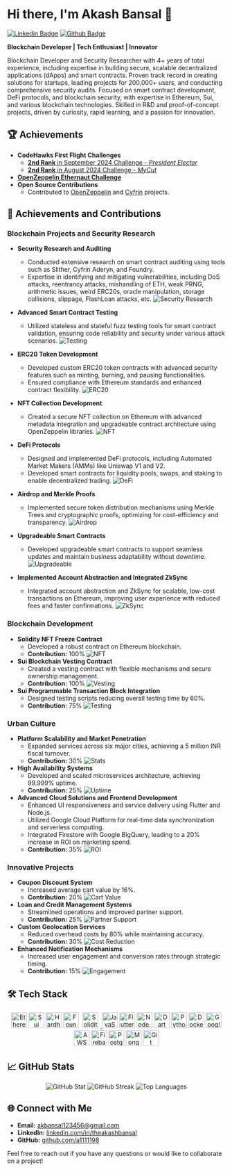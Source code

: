 # Hi there, I'm Akash Bansal 👋
[![Linkedin Badge](https://img.shields.io/badge/-theakashbansal-blue?style=flat-square&logo=Linkedin&logoColor=white&link=https://www.linkedin.com/in/theakashbansal/)](https://www.linkedin.com/in/theakashbansal/)
[![Github Badge](https://img.shields.io/badge/-a1111198-000?style=flat-square&logo=Github&logoColor=white&link=https://github.com/a1111198)](https://github.com/a1111198)

**Blockchain Developer | Tech Enthusiast | Innovator**

Blockchain Developer and Security Researcher with 4+ years of total experience, including expertise in building secure, scalable decentralized applications (dApps) and smart contracts. Proven track record in creating solutions for startups, leading projects for 200,000+ users, and conducting comprehensive security audits. Focused on smart contract development, DeFi protocols, and blockchain security, with expertise in Ethereum, Sui, and various blockchain technologies. Skilled in R&D and proof-of-concept projects, driven by curiosity, rapid learning, and a passion for innovation.

## 🏆 Achievements

- **CodeHawks First Flight Challenges**
  - [**2nd Rank** in September 2024 Challenge - *President Elector*](https://codehawks.cyfrin.io/c/2024-09-president-elector/results?lt=contest&sc=reward&sj=reward&page=1&t=leaderboard)
  - [**2nd Rank** in August 2024 Challenge - *MyCut*](https://codehawks.cyfrin.io/c/2024-08-MyCut/results?t=leaderboard&page=1)
- [**OpenZeppelin Ethernaut Challenge**](https://ethernaut.openzeppelin.com/)
- **Open Source Contributions**
  - Contributed to [OpenZeppelin](https://github.com/OpenZeppelin) and [Cyfrin](https://github.com/Cyfrin) projects.


## 🚀 Achievements and Contributions

### Blockchain Projects and Security Research
- **Security Research and Auditing**
  - Conducted extensive research on smart contract auditing using tools such as Slither, Cyfrin Aderyn, and Foundry.
  - Expertise in identifying and mitigating vulnerabilities, including DoS attacks, reentrancy attacks, mishandling of ETH, weak PRNG, arithmetic issues, weird ERC20s, oracle manipulation, storage collisions, slippage, FlashLoan attacks, etc.
  ![Security Research](https://img.shields.io/badge/Security%20Research-Expert-blue)

- **Advanced Smart Contract Testing**
  - Utilized stateless and stateful fuzz testing tools for smart contract validation, ensuring code reliability and security under various attack scenarios.
  ![Testing](https://img.shields.io/badge/Testing-Advanced-red)

- **ERC20 Token Development**
  - Developed custom ERC20 token contracts with advanced security features such as minting, burning, and pausing functionalities.
  - Ensured compliance with Ethereum standards and enhanced contract flexibility.
  ![ERC20](https://img.shields.io/badge/ERC20-Advanced-green)

- **NFT Collection Development**
  - Created a secure NFT collection on Ethereum with advanced metadata integration and upgradeable contract architecture using OpenZeppelin libraries.
  ![NFT](https://img.shields.io/badge/NFT-Secure%20Collection-orange)

- **DeFi Protocols**
  - Designed and implemented DeFi protocols, including Automated Market Makers (AMMs) like Uniswap V1 and V2.
  - Developed smart contracts for liquidity pools, swaps, and staking to enable decentralized trading.
  ![DeFi](https://img.shields.io/badge/DeFi-Protocols-blue)

- **Airdrop and Merkle Proofs**
  - Implemented secure token distribution mechanisms using Merkle Trees and cryptographic proofs, optimizing for cost-efficiency and transparency.
  ![Airdrop](https://img.shields.io/badge/Airdrop-Secure%20Distribution-yellow)

- **Upgradeable Smart Contracts**
  - Developed upgradeable smart contracts to support seamless updates and maintain business adaptability without downtime.
  ![Upgradeable](https://img.shields.io/badge/Smart%20Contracts-Upgradeable-blue)

- **Implemented Account Abstraction and Integrated ZkSync**
  - Integrated account abstraction and ZkSync for scalable, low-cost transactions on Ethereum, improving user experience with reduced fees and faster confirmations.
  ![ZkSync](https://img.shields.io/badge/ZkSync-Integrated-green)

### Blockchain Development
- **Solidity NFT Freeze Contract**
  - Developed a robust contract on Ethereum blockchain.
  - **Contribution:** 100%
  ![NFT](https://img.shields.io/badge/NFT-Secure%20Transfer-orange)
- **Sui Blockchain Vesting Contract**
  - Created a vesting contract with flexible mechanisms and secure ownership management.
  - **Contribution:** 100%
  ![Vesting](https://img.shields.io/badge/Vesting-Flexible-lightgrey)
- **Sui Programmable Transaction Block Integration**
  - Designed testing scripts reducing overall testing time by 60%.
  - **Contribution:** 75%
  ![Testing](https://img.shields.io/badge/Testing-60%25%20reduction-ff69b4)

### Urban Culture
- **Platform Scalability and Market Penetration**
  - Expanded services across six major cities, achieving a 5 million INR fiscal turnover.
  - **Contribution:** 30%
  ![Stats](https://img.shields.io/badge/Scalability-150K+%20users-brightgreen)
- **High Availability Systems**
  - Developed and scaled microservices architecture, achieving 99.999% uptime.
  - **Contribution:** 25%
  ![Uptime](https://img.shields.io/badge/Uptime-99.999%25-brightgreen)
- **Advanced Cloud Solutions and Frontend Development**
  - Enhanced UI responsiveness and service delivery using Flutter and Node.js.
  - Utilized Google Cloud Platform for real-time data synchronization and serverless computing.
  - Integrated Firestore with Google BigQuery, leading to a 20% increase in ROI on marketing spend.
  - **Contribution:** 35%
  ![ROI](https://img.shields.io/badge/ROI-20%25%20increase-blue)

### Innovative Projects
- **Coupon Discount System**
  - Increased average cart value by 16%.
  - **Contribution:** 20%
  ![Cart Value](https://img.shields.io/badge/Cart%20Value-16%25%20increase-blue)
- **Loan and Credit Management Systems**
  - Streamlined operations and improved partner support.
  - **Contribution:** 25%
  ![Partner Support](https://img.shields.io/badge/Partner%20Support-Improved-yellow)
- **Custom Geolocation Services**
  - Reduced overhead costs by 80% while maintaining accuracy.
  - **Contribution:** 30%
  ![Cost Reduction](https://img.shields.io/badge/Cost%20Reduction-80%25%20blue)
- **Enhanced Notification Mechanisms**
  - Increased user engagement and conversion rates through strategic timing.
  - **Contribution:** 15%
  ![Engagement](https://img.shields.io/badge/Engagement-Increased-yellowgreen)


## 🛠️ Tech Stack
<p align="center">
  <a href="https://ethereum.org/" target="_blank" rel="noreferrer"><img src="https://raw.githubusercontent.com/danielcranney/readme-generator/main/public/icons/skills/ethereum-colored.svg" width="36" height="36" alt="Ethereum" /></a>
  <a href="https://sui.io/" target="_blank" rel="noreferrer"><img src="https://cdn.prod.website-files.com/6425f546844727ce5fb9e5ab/65690e5e73e9e2a416e3502f_sui-mark.svg" width="36" height="36" alt="Sui Blockchain" /></a>
  <a href="https://hardhat.org/" target="_blank" rel="noreferrer"><img src="https://raw.githubusercontent.com/danielcranney/readme-generator/main/public/icons/skills/hardhat-colored.svg" width="36" height="36" alt="Hardhat" /></a>
  <a href="https://book.getfoundry.sh/" target="_blank" rel="noreferrer"><img src="https://book.getfoundry.sh/images/foundry-banner.png" width="36" height="36" alt="Foundry" /></a>
<a href="https://soliditylang.org/" target="_blank" rel="noreferrer">
  <img src="https://cdn.jsdelivr.net/gh/devicons/devicon/icons/solidity/solidity-original.svg" width="36" height="36" alt="Solidity" style="background-color: white; padding: 5px; border-radius: 5px;"/>
</a>
  <a href="https://developer.mozilla.org/en-US/docs/Web/JavaScript" target="_blank" rel="noreferrer"><img src="https://cdn.jsdelivr.net/gh/devicons/devicon/icons/javascript/javascript-original.svg" width="36" height="36" alt="JavaScript" /></a>
  <a href="https://flutter.dev/" target="_blank" rel="noreferrer"><img src="https://cdn.jsdelivr.net/gh/devicons/devicon/icons/flutter/flutter-original.svg" width="36" height="36" alt="Flutter" /></a>
  <a href="https://nodejs.org/" target="_blank" rel="noreferrer"><img src="https://cdn.jsdelivr.net/gh/devicons/devicon/icons/nodejs/nodejs-original.svg" width="36" height="36" alt="Node.js" /></a>
  <a href="https://dart.dev/" target="_blank" rel="noreferrer"><img src="https://cdn.jsdelivr.net/gh/devicons/devicon/icons/dart/dart-original.svg" width="36" height="36" alt="Dart" /></a>
  <a href="https://www.python.org/" target="_blank" rel="noreferrer"><img src="https://cdn.jsdelivr.net/gh/devicons/devicon/icons/python/python-original.svg" width="36" height="36" alt="Python" /></a>
  <a href="https://www.docker.com/" target="_blank" rel="noreferrer"><img src="https://cdn.jsdelivr.net/gh/devicons/devicon/icons/docker/docker-original.svg" width="36" height="36" alt="Docker" /></a>
  <a href="https://cloud.google.com/" target="_blank" rel="noreferrer"><img src="https://cdn.jsdelivr.net/gh/devicons/devicon/icons/googlecloud/googlecloud-original.svg" width="36" height="36" alt="Google Cloud Platform" /></a>
  <a href="https://aws.amazon.com/" target="_blank" rel="noreferrer"><img src="https://upload.wikimedia.org/wikipedia/commons/9/93/Amazon_Web_Services_Logo.svg" width="36" height="36" alt="AWS" /></a>
  <a href="https://firebase.google.com/" target="_blank" rel="noreferrer"><img src="https://cdn.jsdelivr.net/gh/devicons/devicon/icons/firebase/firebase-plain.svg" width="36" height="36" alt="Firebase" /></a>
  <a href="https://www.postgresql.org/" target="_blank" rel="noreferrer"><img src="https://cdn.jsdelivr.net/gh/devicons/devicon/icons/postgresql/postgresql-original.svg" width="36" height="36" alt="PostgreSQL" /></a>
  <a href="https://www.mongodb.com/" target="_blank" rel="noreferrer"><img src="https://cdn.jsdelivr.net/gh/devicons/devicon/icons/mongodb/mongodb-original.svg" width="36" height="36" alt="MongoDB" /></a>
  <a href="https://git-scm.com/" target="_blank" rel="noreferrer"><img src="https://cdn.jsdelivr.net/gh/devicons/devicon/icons/git/git-original.svg" width="36" height="36" alt="Git" /></a>
</p>

## 📈 GitHub Stats
<p align="center">
  <img src="https://github-readme-stats-eight-theta.vercel.app/api?username=a1111198&show_icons=true&theme=radical&include_all_commits=true&count_private=true" alt="GitHub Stat" />
  <img src="https://github-readme-streak-stats.herokuapp.com/?user=a1111198&theme=radical&hide_border=true" alt="GitHub Streak" />
  <img src="https://github-readme-stats-eight-theta.vercel.app/api/top-langs/?username=a1111198&layout=compact&langs_count=10&theme=radical" alt="Top Languages" />
</p>

## 🌐 Connect with Me
- **Email:** [akbansal123456@gmail.com](mailto:akbansal123456@gmail.com)
- **LinkedIn:** [linkedin.com/in/theakashbansal](https://www.linkedin.com/in/theakashbansal/)
- **GitHub:** [github.com/a1111198](https://github.com/a1111198)

Feel free to reach out if you have any questions or would like to collaborate on a project!
